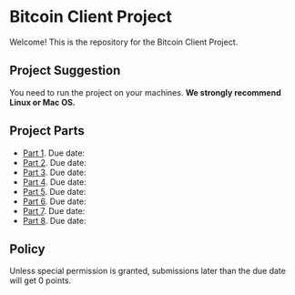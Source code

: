 # Bitcoin Client Project

Welcome! This is the repository for the Bitcoin Client Project.

## Project Suggestion

You need to run the project on your machines. **We strongly recommend Linux or Mac OS.**

## Project Parts

- [Part 1](Project1). Due date:
- [Part 2](Project2). Due date:
- [Part 3](Project3). Due date:
- [Part 4](Project4). Due date:
- [Part 5](Project5). Due date:
- [Part 6](Project6). Due date:
- [Part 7](Project7). Due date:
- [Part 8](Project8). Due date:

## Policy

Unless special permission is granted, submissions later than the due date will get 0 points.
